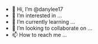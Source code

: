 - 👋 Hi, I’m @danylee17
- 👀 I’m interested in ...
- 🌱 I’m currently learning ...
- 💞️ I’m looking to collaborate on ...
- 📫 How to reach me ...

<!---
danylee17/danylee17 is a ✨ special ✨ repository because its `README.md` (this file) appears on your GitHub profile.
You can click the Preview link to take a look at your changes.
sudo

